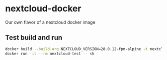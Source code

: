 # nextcloud-docker
Our own flavor of a nextcloud docker image

## Test build and run ##

```bash
docker build --build-arg NEXTCLOUD_VERSION=28.0.12-fpm-alpine -t nextcloud-test .
docker run -it --rm nextcloud-test -- sh
```